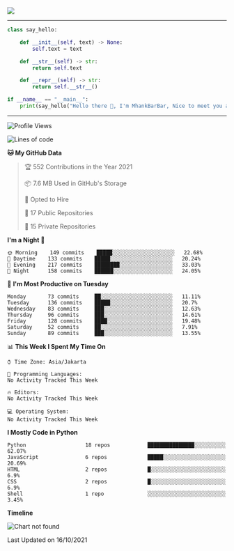 <img align="center" height="auto" src="https://github.com/MhankBarBar/MhankBarBar/blob/master/img/1.jpg"/>
<!--
___
![Metrics](https://github.com/MhankBarBar/MhankBarBar/blob/master/github-metrics.svg)
___
-->
<!--
[![ReadMe Card](https://github-readme-stats.vercel.app/api/pin/?username=mhankbarbar&repo=termux-wabot&theme=auto)](https://github.com/mhankbarbar/termux-wabot)
-->

---
```python
class say_hello:

    def __init__(self, text) -> None:
        self.text = text

    def __str__(self) -> str:
        return self.text

    def __repr__(self) -> str:
        return self.__str__()

if __name__ == "__main__":
    print(say_hello("Hello there 👋, I'm MhankBarBar, Nice to meet you all!"))
```
---
<!--START_SECTION:waka-->
![Profile Views](http://img.shields.io/badge/Profile%20Views-249-blue)

![Lines of code](https://img.shields.io/badge/From%20Hello%20World%20I%27ve%20Written-495168%20lines%20of%20code-blue)

**🐱 My GitHub Data** 

> 🏆 552 Contributions in the Year 2021
 > 
> 📦 7.6 MB Used in GitHub's Storage 
 > 
> 💼 Opted to Hire
 > 
> 📜 17 Public Repositories 
 > 
> 🔑 15 Private Repositories  
 > 
**I'm a Night 🦉** 

```text
🌞 Morning    149 commits    █████░░░░░░░░░░░░░░░░░░░░   22.68% 
🌆 Daytime    133 commits    █████░░░░░░░░░░░░░░░░░░░░   20.24% 
🌃 Evening    217 commits    ████████░░░░░░░░░░░░░░░░░   33.03% 
🌙 Night      158 commits    ██████░░░░░░░░░░░░░░░░░░░   24.05%

```
📅 **I'm Most Productive on Tuesday** 

```text
Monday       73 commits     ██░░░░░░░░░░░░░░░░░░░░░░░   11.11% 
Tuesday      136 commits    █████░░░░░░░░░░░░░░░░░░░░   20.7% 
Wednesday    83 commits     ███░░░░░░░░░░░░░░░░░░░░░░   12.63% 
Thursday     96 commits     ███░░░░░░░░░░░░░░░░░░░░░░   14.61% 
Friday       128 commits    ████░░░░░░░░░░░░░░░░░░░░░   19.48% 
Saturday     52 commits     ██░░░░░░░░░░░░░░░░░░░░░░░   7.91% 
Sunday       89 commits     ███░░░░░░░░░░░░░░░░░░░░░░   13.55%

```


📊 **This Week I Spent My Time On** 

```text
⌚︎ Time Zone: Asia/Jakarta

💬 Programming Languages: 
No Activity Tracked This Week

🔥 Editors: 
No Activity Tracked This Week

💻 Operating System: 
No Activity Tracked This Week

```

**I Mostly Code in Python** 

```text
Python                   18 repos            ███████████████░░░░░░░░░░   62.07% 
JavaScript               6 repos             █████░░░░░░░░░░░░░░░░░░░░   20.69% 
HTML                     2 repos             █░░░░░░░░░░░░░░░░░░░░░░░░   6.9% 
CSS                      2 repos             █░░░░░░░░░░░░░░░░░░░░░░░░   6.9% 
Shell                    1 repo              ░░░░░░░░░░░░░░░░░░░░░░░░░   3.45%

```


**Timeline**

![Chart not found](https://raw.githubusercontent.com/MhankBarBar/MhankBarBar/master/charts/bar_graph.png) 


 Last Updated on 16/10/2021
<!--END_SECTION:waka-->
